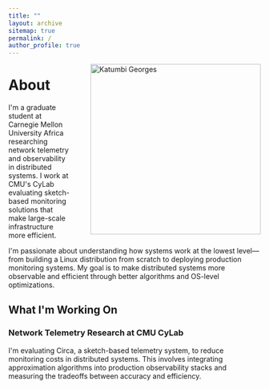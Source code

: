 ```yaml
---
title: ""
layout: archive
sitemap: true
permalink: /
author_profile: true
---
```


<img src="/assets/images/Georges.JPG" width="340px" alt="Katumbi Georges" align="right" style="margin-left: 40px; margin-bottom: 10px;" />

# About

I'm a graduate student at Carnegie Mellon University Africa researching network telemetry and observability in distributed systems. I work at CMU's CyLab evaluating sketch-based monitoring solutions that make large-scale infrastructure more efficient.

I'm passionate about understanding how systems work at the lowest level—from building a Linux distribution from scratch to deploying production monitoring systems. My goal is to make distributed systems more observable and efficient through better algorithms and OS-level optimizations.

## What I'm Working On

### Network Telemetry Research at CMU CyLab
I'm evaluating Circa, a sketch-based telemetry system, to reduce monitoring costs in distributed systems. This involves integrating approximation algorithms into production observability stacks and measuring the tradeoffs between accuracy and efficiency.

